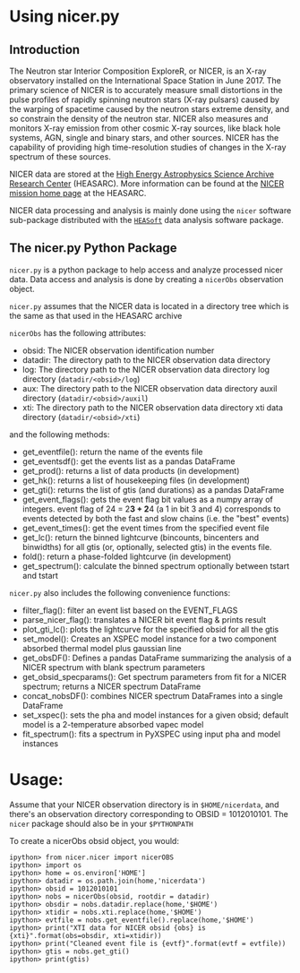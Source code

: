 # Using nicer.py

## Introduction

The Neutron star Interior Composition ExploreR, or NICER, is an X-ray observatory installed on the International Space Station in June 2017.  The primary science of NICER is to accurately measure small distortions in the pulse profiles of rapidly spinning neutron stars (X-ray pulsars) caused by the warping of spacetime caused by the neutron stars extreme density, and so constrain the density of the neutron star. NICER also measures and monitors X-ray emission from other cosmic X-ray sources, like black hole systems, AGN, single and binary stars, and other sources.  NICER has the capability of providing high time-resolution studies of changes in the X-ray spectrum of these sources.

NICER data are stored at the [High Energy Astrophysics Science Archive Research Center](https://heasarc.gsfc.nasa.gov) (HEASARC).  More information can be found at the [NICER mission home page](https://heasarc.gsfc.nasa.gov/docs/nicer) at the HEASARC.

NICER data processing and analysis is mainly done using the `nicer` software sub-package distributed with the [`HEASoft`](https://heasarc.gsfc.nasa.gov/docs/software/lheasoft/) data analysis software package.

## The nicer.py Python Package

`nicer.py` is a python package to help access and analyze processed nicer data.  Data access and analysis is done by creating a `nicerObs` observation object.

`nicer.py` assumes that the NICER data is located in a directory tree which is the same as that used in the HEASARC archive

`nicerObs` has the following attributes:

* obsid: The NICER observation identification number
* datadir: The directory path to the NICER observation data directory
* log: The directory path to the NICER observation data directory log directory (`datadir/<obsid>/log`)
* aux: The directory path to the NICER observation data directory auxil directory (`datadir/<obsid>/auxil`)
* xti: The directory path to the NICER observation data directory xti data directory (`datadir/<obsid>/xti`)

and the following methods:

* get_eventfile(): return the name of the events file
* get_eventsdf(): get the events list as a pandas DataFrame
* get_prod(): returns a list of data products (in development)
* get_hk(): returns a list of housekeeping files (in development)
* get_gti(): returns the list of gtis (and durations) as a pandas DataFrame
* get_event_flags(): gets the event flag bit values as a numpy array of integers. event flag of 24 = 2**3 + 2**4 (a 1 in bit 3 and 4) corresponds to events detected by both the fast and slow chains (i.e. the "best" events)
* get_event_times(): get the event times from the specified event file
* get_lc():  return the binned lightcurve (bincounts, bincenters and binwidths) for all gtis (or, optionally, selected gtis) in the events file.
* fold(): return a phase-folded lightcurve (in development)
* get_spectrum():  calculate the binned spectrum optionally between tstart and tstart

`nicer.py` also includes the following convenience functions:

* filter_flag(): filter an event list based on the EVENT_FLAGS
* parse_nicer_flag(): translates a NICER bit event flag & prints result
* plot_gti_lc(): plots the lightcurve for the specified obsid for all the gtis
* set_model(): Creates an XSPEC model instance for a two component absorbed thermal model plus gaussian line
* get_obsDF(): Defines a pandas DataFrame summarizing the analysis of a NICER spectrum with blank spectrum parameters
* get_obsid_specparams(): Get spectrum parameters from fit for a NICER spectrum; returns a NICER spectrum DataFrame
* concat_nobsDF(): combines NICER spectrum DataFrames into a single DataFrame
* set_xspec(): sets the pha and model instances for a given obsid; default model is a 2-temperature absorbed vapec model
* fit_spectrum(): fits a spectrum in PyXSPEC using input pha and model instances

# Usage:
Assume that your NICER observation directory is in `$HOME/nicerdata`, and there's an observation directory corresponding to OBSID = 1012010101. The ``nicer`` package should also be in your `$PYTHONPATH`

To create a nicerObs obsid object, you would:

```
ipython> from nicer.nicer import nicerOBS
ipython> import os
ipython> home = os.environ['HOME']
ipython> datadir = os.path.join(home,'nicerdata')
ipython> obsid = 1012010101
ipython> nobs = nicerObs(obsid, rootdir = datadir)
ipython> obsdir = nobs.datadir.replace(home,'$HOME')
ipython> xtidir = nobs.xti.replace(home,'$HOME')
ipython> evtfile = nobs.get_eventfile().replace(home,'$HOME')
ipython> print("XTI data for NICER obsid {obs} is {xti}".format(obs=obsdir, xti=xtidir))
ipython> print("Cleaned event file is {evtf}".format(evtf = evtfile))
ipython> gtis = nobs.get_gti()
ipython> print(gtis)
```
